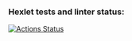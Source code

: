 ### Hexlet tests and linter status:
[![Actions Status](https://github.com/PIechik/rails-project-lvl3/workflows/hexlet-check/badge.svg)](https://github.com/PIechik/rails-project-lvl3/actions)
